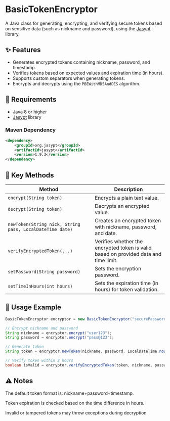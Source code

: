 # BasicTokenEncryptor

A Java class for generating, encrypting, and verifying secure tokens based on sensitive data (such as nickname and password), using the [Jasypt](http://www.jasypt.org/) library.

## ✨ Features

- Generates encrypted tokens containing nickname, password, and timestamp.
- Verifies tokens based on expected values and expiration time (in hours).
- Supports custom separators when generating tokens.
- Encrypts and decrypts using the `PBEWithMD5AndDES` algorithm.

## 🔧 Requirements

- Java 8 or higher
- [Jasypt](https://mvnrepository.com/artifact/org.jasypt/jasypt) library

### Maven Dependency

```xml
<dependency>
    <groupId>org.jasypt</groupId>
    <artifactId>jasypt</artifactId>
    <version>1.9.3</version>
</dependency>
```
## 🧪 Key Methods
| Method                                                   | Description                                                                          |
| -------------------------------------------------------- | ------------------------------------------------------------------------------------ |
| `encrypt(String token)`                                  | Encrypts a plain text value.                                                         |
| `decrypt(String token)`                                  | Decrypts an encrypted value.                                                         |
| `newToken(String nick, String pass, LocalDateTime date)` | Creates an encrypted token with nickname, password, and date.                        |
| `verifyEncryptedToken(...)`                              | Verifies whether the encrypted token is valid based on provided data and time limit. |
| `setPassword(String password)`                           | Sets the encryption password.                                                        |
| `setTimeInHours(int hours)`                              | Sets the expiration time (in hours) for token validation.                            |



## 🚀 Usage Example
```java
BasicTokenEncryptor encryptor = new BasicTokenEncryptor("securePassword", 2);

// Encrypt nickname and password
String nickname = encryptor.encrypt("user123");
String password = encryptor.encrypt("pass@123");

// Generate token
String token = encryptor.newToken(nickname, password, LocalDateTime.now());

// Verify token within 2 hours
boolean isValid = encryptor.verifyEncryptedToken(token, nickname, password);
```
## ⚠️ Notes
The default token format is: nickname+password+timestamp.

Token expiration is checked based on the time difference in hours.

Invalid or tampered tokens may throw exceptions during decryption